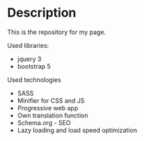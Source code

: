 # Description

This is the repository for my page.

Used libraries:
* jquery 3
* bootstrap 5

Used technologies
* SASS
* Minifier for CSS and JS
* Progressive web app
* Own translation function
* Schema.org - SEO
* Lazy loading and load speed optimization
